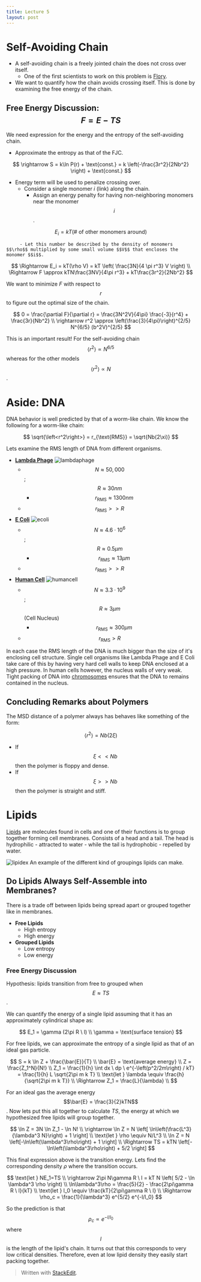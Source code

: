 ```yaml
---
title: Lecture 5
layout: post
---
```



# Self-Avoiding Chain
 - A self-avoiding chain is a freely jointed chain the does not cross over itself.
	 - One of the first scientists to work on this problem is [Flory](http://en.wikipedia.org/wiki/Paul_Flory).
 - We want to quantify how the chain avoids crossing itself. This is done by examining the free energy of the chain.

## Free Energy Discussion: $$F=E-TS$$
We need expression for the energy and the entropy of the self-avoiding chain.

 - Approximate the entropy as that of the FJC.
 
 $$ \rightarrow S = k\ln P(r) + \text{const.} = k \left(-\frac{3r^2}{2Nb^2} \right) + \text{const.} $$

 - Energy term will be used to penalize crossing over.
	 - Consider a single monomer $i$ (link) along the chain.
		 - Assign an energy penalty for having non-neighboring monomers near the monomer $$i$$.

$$ E_i = kT(\text{# of other monomers around}) $$

		 - Let this number be described by the density of monomers $$\rho$$ multiplied by some small volume $$V$$ that encloses the monomer $$i$$.

$$ 
\Rightarrow E_i = kT(\rho V) = kT \left( \frac{3N}{4 \pi r^3} V \right) \\
\Rightarrow F \approx kTN\frac{3NV}{4\pi r^3} + kT\frac{3r^2}{2Nb^2}
$$

We want to minimize $F$ with respect to $$r$$ to figure out the optimal size of the chain.

$$
0 = \frac{\partial F}{\partial r} = \frac{3N^2V}{4\pi} \frac{-3}{r^4} + \frac{3r}{Nb^2} \\
\rightarrow r^2 \approx \left(\frac{3}{4\pi}\right)^{2/5} N^{6/5} (b^2V)^{2/5}
$$

This is an important result! For the self-avoiding chain $$\left<r^2\right> \propto N^{6/5}$$ whereas for the other models $$\left<r^2\right> \propto N$$.

# Aside: DNA
DNA behavior is well predicted by that of a worm-like chain. We know the following for a worm-like chain:

$$ \sqrt{\left<r^2\right>} = r_{\text{RMS}} = \sqrt{Nb(2\xi)} $$

Lets examine the RMS length of DNA from different organisms.

 - [**Lambda Phage**](http://en.wikipedia.org/wiki/Lambda_phage)
 ![lambdaphage](http://upload.wikimedia.org/wikipedia/commons/thumb/f/fd/Phage_lambda_virion.svg/375px-Phage_lambda_virion.svg.png)
	 - $$ N \approx 50,000 $$ ;  $$ R \approx 30nm $$
		 - $$ r_{\text{RMS}} \approx 1300nm $$
	 - $$ r_{\text{RMS}} >> R $$
 -  [**E Coli**](http://en.wikipedia.org/wiki/Escherichia_coli)
 ![ecoli](http://www.nature-education.org/cell-ecoli.jpg)
	 - $$ N \approx 4.6 \cdot 10^6 $$ ;  $$ R \approx 0.5\mu m $$
		 - $$ r_{\text{RMS}} \approx 13\mu m $$
	 - $$ r_{\text{RMS}} >> R $$
 - [**Human Cell**](http://en.wikipedia.org/wiki/Eukaryote#Animal_cell)
![humancell](http://upload.wikimedia.org/wikipedia/commons/thumb/4/48/Animal_cell_structure_en.svg/525px-Animal_cell_structure_en.svg.png)
	 - $$ N \approx 3.3 \cdot 10^9 $$ ;  $$ R \approx 3\mu m $$ (Cell Nucleus)
		 - $$ r_{\text{RMS}} \approx 300\mu m $$
	 - $$ r_{\text{RMS}} > R $$

In each case the RMS length of the DNA is much bigger than the size of it's enclosing cell structure. Single cell organisms like Lambda Phage and E Coli take care of this by having very hard cell walls to keep DNA enclosed at a high pressure. In human cells however, the nucleus walls of very weak. Tight packing of DNA into [chromosomes](http://en.wikipedia.org/wiki/Chromosome) ensures that the DNA to remains contained in the nucleus.

## Concluding Remarks about Polymers
The MSD distance of a polymer always has behaves like something of the form:

$$ \left<r^2\right> = Nb(2\xi) $$

 - If $$\xi<<Nb$$ then the polymer is floppy and dense.
 - If $$\xi>>Nb$$ then the polymer is straight and stiff.


# Lipids

[Lipids](http://en.wikipedia.org/wiki/Lipid) are molecules found in cells and one of their functions is to group together forming cell membranes. Consists of a head and a tail. The head is hydrophilic - attracted to water - while the tail is hydrophobic - repelled by water.

![lipidex](http://upload.wikimedia.org/wikipedia/commons/thumb/c/c6/Phospholipids_aqueous_solution_structures.svg/331px-Phospholipids_aqueous_solution_structures.svg.png)
An example of the different kind of groupings lipids can make.

## Do Lipids Always Self-Assemble into Membranes?

There is a trade off between lipids being spread apart or grouped together like in membranes.

 - **Free Lipids**
	 - High entropy
	 - High energy
 - **Grouped Lipids**
	 - Low entropy
	 - Low energy

### Free Energy Discussion

Hypothesis: lipids transition from free to grouped when $$E \approx TS$$.

We can quantify the energy of a single lipid assuming that it has an approximately cylindrical shape as:

$$
E_1 = \gamma (2\pi R \ l) \\
\gamma = \text{surface tension}
$$

For free lipids, we can approximate the entropy of a single lipid as that of an ideal gas particle.

$$
S = k \ln Z + \frac{\bar{E}}{T} \\
\bar{E} = \text{average energy} \\
Z = \frac{Z_1^N}{N!} \\
Z_1 = \frac{1}{h} \int dx \ dp \ e^{-\left(p^2/2m\right) / kT} = \frac{1}{h} L \sqrt{2\pi m k T} \\
\text{let } \lambda \equiv  \frac{h}{\sqrt{2\pi m k T}} \\
\Rightarrow Z_1 = \frac{L}{\lambda} \\
$$

For an ideal gas the average energy $$\bar{E} = \frac{3}{2}kTN$$. Now lets put this all together to calculate $TS$, the energy at which we hypothesized free lipids will group together.

$$
\ln Z = 3N \ln Z_1 - \ln N! \\
\rightarrow \ln Z = N \left[ \ln\left(\frac{L^3}{\lambda^3 N}\right) + 1 \right] \\
\text{let } \rho \equiv N/L^3 \\
\ln Z = N \left[-\ln\left(\lambda^3\rho\right) + 1 \right] \\
\Rightarrow TS = kTN \left[-\ln\left(\lambda^3\rho\right) + 5/2 \right]
$$

This final expression above is the transition energy. Lets find the corresponding density $\rho$ where the transition occurs. 

$$
\text{let  } NE_1=TS \\
\rightarrow 2\pi N\gamma R \ l = kT N \left( 5/2 - \ln \lambda^3 \rho \right) \\
\ln\lambda^3\rho = \frac{5}{2} - \frac{2\pi\gamma R \ l}{kT} \\
\text{let } l_0 \equiv \frac{kT}{2\pi\gamma R \ l} \\ 
\Rightarrow \rho_c = \frac{1}{\lambda^3} e^{5/2} e^{-l/l_0}
$$

So the prediction is that $$\rho_c \propto e^{-l/l_0}$$ where $$l$$ is the length of the lipid's chain. It turns out that this corresponds to very low critical densities. Therefore, even at low lipid density they easily start packing together.
  

> Written with [StackEdit](https://stackedit.io/).
